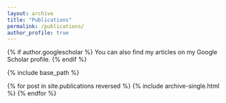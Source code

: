 ```yaml
---
layout: archive
title: "Publications"
permalink: /publications/
author_profile: true
---
```


{% if author.googlescholar %} You can also find my articles on my Google Scholar profile. {% endif %}

{% include base_path %}

{% for post in site.publications reversed %} {% include archive-single.html %} {% endfor %}
